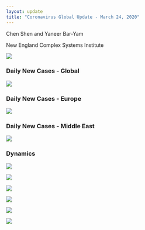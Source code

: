 ```yaml
---
layout: update
title: "Coronavirus Global Update - March 24, 2020"
---
```


Chen Shen and Yaneer Bar-Yam

New England Complex Systems Institute

![](https://assets-global.website-files.com/5e63ff6068556a01cc34f6d0/5e7aa40d3be82f1b5dc1a43c_Main%20figure%203_24.PNG)

### Daily New Cases - Global

![](https://assets-global.website-files.com/5e63ff6068556a01cc34f6d0/5e7aa41b7091cca2a12d3b02_Intl_3_24.png)

### Daily New Cases - Europe

![](https://assets-global.website-files.com/5e63ff6068556a01cc34f6d0/5e7aa429f7fce92bf8fc13a7_Intl_3_24a.png)

### Daily New Cases - Middle East

![](https://assets-global.website-files.com/5e63ff6068556a01cc34f6d0/5e7aa43928532fdb2ae28fdc_Intl_3_24b.png)

### Dynamics

![](https://assets-global.website-files.com/5e63ff6068556a01cc34f6d0/5e7aa5a804c533d5395d6e3e_EU_3_24.png)

![](https://assets-global.website-files.com/5e63ff6068556a01cc34f6d0/5e7aa5b410466d055e41e42e_ME_3_24.png)

![](https://assets-global.website-files.com/5e63ff6068556a01cc34f6d0/5e7aa5bdea9fe7291b44cd92_SA_3_24.png)

![](https://assets-global.website-files.com/5e63ff6068556a01cc34f6d0/5e7aa5cd13e0cf2cae301fa1_Global_3_24.png)

![](https://assets-global.website-files.com/5e63ff6068556a01cc34f6d0/5e7aa5d6f64c1a03f708238d_Germany_3_24.png)

![](https://assets-global.website-files.com/5e63ff6068556a01cc34f6d0/5e7aa5e1ade3346cad4ed447_Italy_3_24.png)
